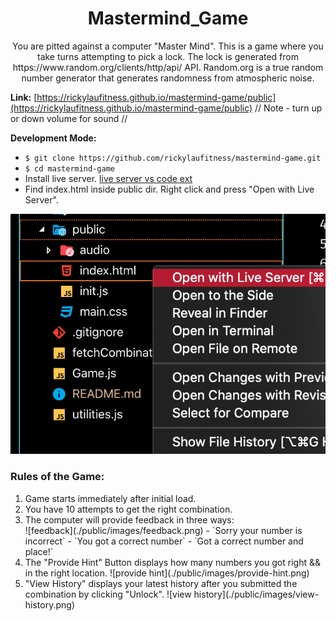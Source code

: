 <h1 align="center">Mastermind_Game</h1>

<p align="center">
You are pitted against a computer "Master Mind". This is a game where you take turns attempting to
pick a lock. The lock is generated from https://www.random.org/clients/http/api/ API. Random.org is
a true random number generator that generates randomness from atmospheric noise.
</p>

**Link:** [https://rickylaufitness.github.io/mastermind-game/public](https://rickylaufitness.github.io/mastermind-game/public) // Note - turn up or down volume for sound //

**Development Mode:**

- `$ git clone https://github.com/rickylaufitness/mastermind-game.git`
- `$ cd mastermind-game`
- Install live server. [live server vs code ext](https://marketplace.visualstudio.com/items?itemName=ritwickdey.LiveServer)
- Find index.html inside public dir. Right click and press "Open with Live Server".

![open live](./public/images/open-live.png)

  <h3>Rules of the Game:</h3>
  <ol>
    <li>Game starts immediately after initial load.</li>
    <li>You have 10 attempts to get the right combination.</li>
    <li>The computer will provide feedback in three ways:</li>
        ![feedback](./public/images/feedback.png)
        - `Sorry your number is incorrect`
        - `You got a correct number`
        - `Got a correct number and place!`
    <li>
      The "Provide Hint" Button displays how many numbers
      you got right && in the right location.
        ![provide hint](./public/images/provide-hint.png)
    </li>
    <li>
      "View History" displays your latest history
       after you submitted the combination by clicking
       "Unlock".
        ![view history](./public/images/view-history.png)
    </li>

  </ol>
